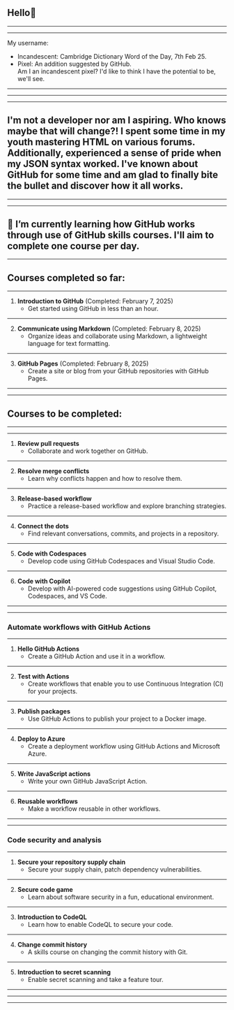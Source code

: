 Hello👋
---
---
---
My username:
- Incandescent: Cambridge Dictionary Word of the Day, 7th Feb 25.
- Pixel: An addition suggested by GitHub.  
Am I an incandescent pixel? I'd like to think I have the potential to be, we'll see.
---
---
---
I'm not a developer nor am I aspiring. Who knows maybe that will change?!
I spent some time in my youth mastering HTML on various forums. Additionally, experienced a sense of pride when my JSON syntax worked.
I've known about GitHub for some time and am glad to finally bite the bullet and discover how it all works.
---
---
---
🌱 I’m currently learning how GitHub works through use of GitHub skills courses. I'll aim to complete one course per day.
---
---
## Courses completed so far:
---
1. **Introduction to GitHub** (Completed: February 7, 2025)
   - Get started using GitHub in less than an hour.
---
2. **Communicate using Markdown** (Completed: February 8, 2025)
   - Organize ideas and collaborate using Markdown, a lightweight language for text formatting.
---
3. **GitHub Pages** (Completed: February 8, 2025)
   - Create a site or blog from your GitHub repositories with GitHub Pages.
---
---
## Courses to be completed:
---
---
1. **Review pull requests**
   - Collaborate and work together on GitHub.
---
2. **Resolve merge conflicts**
   - Learn why conflicts happen and how to resolve them.
---
3. **Release-based workflow**
   - Practice a release-based workflow and explore branching strategies.
---
4. **Connect the dots**
   - Find relevant conversations, commits, and projects in a repository.
---
5. **Code with Codespaces**
   - Develop code using GitHub Codespaces and Visual Studio Code.
---
6. **Code with Copilot**
   - Develop with AI-powered code suggestions using GitHub Copilot, Codespaces, and VS Code.
---
---
### Automate workflows with GitHub Actions
---
1. **Hello GitHub Actions**
   - Create a GitHub Action and use it in a workflow.
---
2. **Test with Actions**
   - Create workflows that enable you to use Continuous Integration (CI) for your projects.
---
3. **Publish packages**
   - Use GitHub Actions to publish your project to a Docker image.
---
4. **Deploy to Azure**
   - Create a deployment workflow using GitHub Actions and Microsoft Azure.
---
5. **Write JavaScript actions**
   - Write your own GitHub JavaScript Action.
---
6. **Reusable workflows**
   - Make a workflow reusable in other workflows.
---
---
### Code security and analysis
---
1. **Secure your repository supply chain**
   - Secure your supply chain, patch dependency vulnerabilities.
---
2. **Secure code game**
   - Learn about software security in a fun, educational environment.
---
3. **Introduction to CodeQL**
   - Learn how to enable CodeQL to secure your code.
---
4. **Change commit history**
   - A skills course on changing the commit history with Git.
---
5. **Introduction to secret scanning**
   - Enable secret scanning and take a feature tour.
---
---
---
